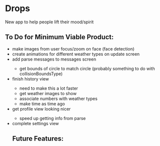 # Drops
New app to help people lift their mood/spirit

<h2>To Do for Minimum Viable Product:</h2>
<ul>

<li>make images from user focus/zoom on face (face detection)</li>

<li>create animations for different weather types on update screen</li>

<li>add parse messages to messages screen</li>
  <ul>
    <li>get bounds of circle to match circle (probably something to do with collisionBoundsType)</li>
  </ul>

<li>finish history view</li>
  <ul>
    <li>need to make this a lot faster</li>
    <li>get weather images to show</li>
    <li>associate numbers with weather types</li>
    <li>make time as time ago</li>
  </ul>

<li>get profile view looking nicer</li>
  <ul>
    <li>speed up getting info from parse</li>
  </ul>

<li>complete settings view</li>

<h2>Future Features:</h2>
